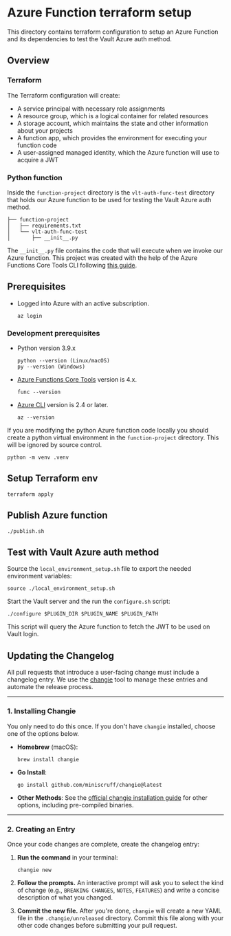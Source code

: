 # Azure Function terraform setup

This directory contains terraform configuration to setup an Azure Function and
its dependencies to test the Vault Azure auth method.

## Overview

### Terraform

The Terraform configuration will create:

- A service principal with necessary role assignments
- A resource group, which is a logical container for related resources
- A storage account, which maintains the state and other information about your projects
- A function app, which provides the environment for executing your function code
- A user-assigned managed identity, which the Azure function will use to acquire a JWT

### Python function

Inside the `function-project` directory is the `vlt-auth-func-test` directory
that holds our Azure function to be used for testing the Vault Azure auth
method.

```
├── function-project
│   ├── requirements.txt
│   └── vlt-auth-func-test
│       ├── __init__.py
```

The `__init__.py` file contains the code that will execute when we invoke our
Azure function. This project was created with the help of the Azure Functions
Core Tools CLI following
[this guide](https://learn.microsoft.com/en-us/azure/azure-functions/create-first-function-cli-python).

## Prerequisites

- Logged into Azure with an active subscription.
  ```
  az login
  ```

### Development prerequisites
- Python version 3.9.x
  ```
  python --version (Linux/macOS)
  py --version (Windows)
  ```
- [Azure Functions Core Tools](https://learn.microsoft.com/en-us/azure/azure-functions/functions-run-local#v2) version is 4.x.
  ```
  func --version
  ```
- [Azure CLI](https://learn.microsoft.com/en-us/cli/azure/install-azure-cli) version is 2.4 or later.
  ```
  az --version
  ```

If you are modifying the python Azure function code locally you should create a
python virtual environment in the `function-project` directory. This will be
ignored by source control.
```
python -m venv .venv
```

## Setup Terraform env

```
terraform apply
```

## Publish Azure function

```
./publish.sh
```

## Test with Vault Azure auth method

Source the `local_environment_setup.sh` file to export the needed environment variables:
```
source ./local_environment_setup.sh
```

Start the Vault server and the run the `configure.sh` script:
```
./configure $PLUGIN_DIR $PLUGIN_NAME $PLUGIN_PATH
```

This script will query the Azure function to fetch the JWT to be used on Vault
login.

## Updating the Changelog

All pull requests that introduce a user-facing change must include a changelog
entry. We use the [changie](https://changie.dev/) tool to manage these entries
and automate the release process.

---
### 1. Installing Changie

You only need to do this once. If you don't have `changie` installed, choose one of the options below.

* **Homebrew** (macOS):
    ```shell
    brew install changie
    ```
* **Go Install**:
    ```shell
    go install github.com/miniscruff/changie@latest
    ```
* **Other Methods**:
  See the [official changie installation guide](https://changie.dev/guide/installation/) for other options, including pre-compiled binaries.

---
### 2. Creating an Entry

Once your code changes are complete, create the changelog entry:

1.  **Run the command** in your terminal:
    ```shell
    changie new
    ```
2.  **Follow the prompts.** An interactive prompt will ask you to select the
    kind of change (e.g., `BREAKING CHANGES`, `NOTES`, `FEATURES`) and write a concise description of
    what you changed.

3.  **Commit the new file.** After you're done, `changie` will create a new
    YAML file in the `.changie/unreleased` directory. Commit this file along with your other
    code changes before submitting your pull request.
